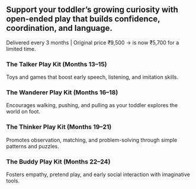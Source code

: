 ## Support your toddler’s growing curiosity with open-ended play that builds confidence, coordination, and language.

Delivered every 3 months | Original price ₹9,500 → is now ₹5,700 for a limited time. 

### The Talker Play Kit (Months 13–15)

Toys and games that boost early speech, listening, and imitation skills.

### The Wanderer Play Kit (Months 16–18)

Encourages walking, pushing, and pulling as your toddler explores the world on foot.

### The Thinker Play Kit (Months 19–21)

Promotes observation, matching, and problem-solving through simple patterns and puzzles.

### The Buddy Play Kit (Months 22–24)

Fosters empathy, pretend play, and early social interaction with imaginative tools.